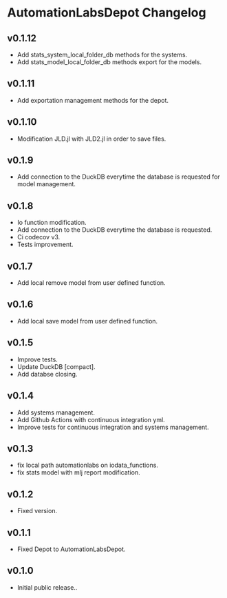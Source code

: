 # AutomationLabsDepot Changelog

## v0.1.12

* Add stats_system_local_folder_db methods for the systems.
* Add stats_model_local_folder_db methods export for the models.

## v0.1.11

* Add exportation management methods for the depot.

## v0.1.10

* Modification JLD.jl with JLD2.jl in order to save files.

## v0.1.9

* Add connection to the DuckDB everytime the database is requested for model management.

## v0.1.8

* Io function modification.
* Add connection to the DuckDB everytime the database is requested.
* Ci codecov v3.
* Tests improvement.

## v0.1.7

* Add local remove model from user defined function.

## v0.1.6

* Add local save model from user defined function.

## v0.1.5

* Improve tests.
* Update DuckDB [compact].
* Add databse closing.

## v0.1.4

* Add systems management.
* Add Github Actions with continuous integration yml.
* Improve tests for continuous integration and systems management.

## v0.1.3

* fix local path automationlabs on iodata_functions.
* fix stats model with mlj report modification.

## v0.1.2

 * Fixed version.

## v0.1.1

 * Fixed Depot to AutomationLabsDepot.

## v0.1.0

* Initial public release..
